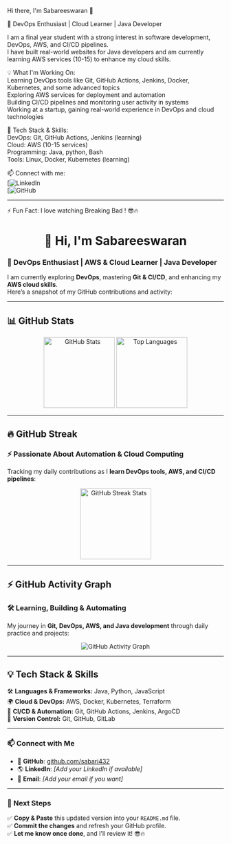  Hi there, I'm Sabareeswaran 👋  

🚀 DevOps Enthusiast | Cloud Learner | Java Developer  

I am a final year student with a strong interest in software development, DevOps, AWS, and CI/CD pipelines.  
I have built real-world websites for Java developers and am currently learning AWS services (10-15) to enhance my cloud skills.  

💡 What I'm Working On:  
  Learning DevOps tools like Git, GitHub Actions, Jenkins, Docker, Kubernetes, and some advanced topics  
  Exploring AWS services for deployment and automation  
  Building  CI/CD pipelines and monitoring user activity in systems  
  Working at a startup, gaining real-world experience in DevOps and cloud technologies  


🔧 Tech Stack & Skills:  
  DevOps: Git, GitHub Actions, Jenkins (learning)  
  Cloud: AWS (10-15 services)  
  Programming: Java, python, Bash  
  Tools: Linux, Docker, Kubernetes (learning)  

📫 Connect with me:  
[![LinkedIn](www.linkedin.com/in/sabare-eswaran-346902267)  
[![GitHub](https://github.com/sabari432)  

---

⚡ Fun Fact: I love watching Breaking Bad ! 😎🔥  

<h1 align="center">👋 Hi, I'm Sabareeswaran</h1>

### 🚀 DevOps Enthusiast | AWS & Cloud Learner | Java Developer  
I am currently exploring **DevOps**, mastering **Git & CI/CD**, and enhancing my **AWS cloud skills**.  
Here’s a snapshot of my GitHub contributions and activity:

---

## 📊 GitHub Stats  
<div align="center">
  <img src="https://github-readme-stats.vercel.app/api?username=sabari432&show_icons=true&theme=radical" alt="GitHub Stats" height="165px"/>
  <img src="https://github-readme-stats.vercel.app/api/top-langs/?username=sabari432&layout=compact&theme=radical" alt="Top Languages" height="165px"/>
</div>

---

## 🔥 GitHub Streak  
### ⚡ Passionate About Automation & Cloud Computing  
Tracking my daily contributions as I **learn DevOps tools, AWS, and CI/CD pipelines**:

<div align="center">
  <img src="https://github-readme-streak-stats.herokuapp.com/?user=sabari432&theme=radical" alt="GitHub Streak Stats" height="165px"/>
</div>

---

## ⚡ GitHub Activity Graph  
### 🛠 Learning, Building & Automating  
My journey in **Git, DevOps, AWS, and Java development** through daily practice and projects:

<div align="center">
  <img src="https://github-readme-activity-graph.vercel.app/graph?username=sabari432&theme=radical" alt="GitHub Activity Graph"/>
</div>

---

## 💡 Tech Stack & Skills  
🛠 **Languages & Frameworks:** Java, Python, JavaScript  
🌍 **Cloud & DevOps:** AWS, Docker, Kubernetes, Terraform  
🚀 **CI/CD & Automation:** Git, GitHub Actions, Jenkins, ArgoCD  
📂 **Version Control:** Git, GitHub, GitLab  

---

### 📫 **Connect with Me**
- 🔗 **GitHub**: [github.com/sabari432](https://github.com/sabari432)  
- 🌎 **LinkedIn**: _[Add your LinkedIn if available]_  
- 📧 **Email**: _[Add your email if you want]_  

---

### **🚀 Next Steps**
✅ **Copy & Paste** this updated version into your `README.md` file.  
✅ **Commit the changes** and refresh your GitHub profile.  
✅ **Let me know once done**, and I'll review it! 😎🔥  




